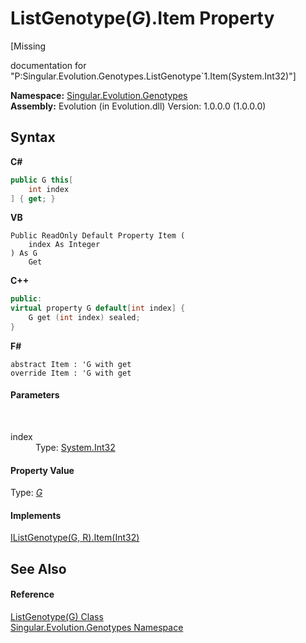 # ListGenotype(*G*).Item Property 
 

\[Missing <summary> documentation for "P:Singular.Evolution.Genotypes.ListGenotype`1.Item(System.Int32)"\]

**Namespace:**&nbsp;<a href="f5565bcd-33e1-1ad1-5722-ea870be7f90d">Singular.Evolution.Genotypes</a><br />**Assembly:**&nbsp;Evolution (in Evolution.dll) Version: 1.0.0.0 (1.0.0.0)

## Syntax

**C#**<br />
``` C#
public G this[
	int index
] { get; }
```

**VB**<br />
``` VB
Public ReadOnly Default Property Item ( 
	index As Integer
) As G
	Get
```

**C++**<br />
``` C++
public:
virtual property G default[int index] {
	G get (int index) sealed;
}
```

**F#**<br />
``` F#
abstract Item : 'G with get
override Item : 'G with get
```


#### Parameters
&nbsp;<dl><dt>index</dt><dd>Type: <a href="http://msdn2.microsoft.com/en-us/library/td2s409d" target="_blank">System.Int32</a><br /></dd></dl>

#### Property Value
Type: <a href="1152d6d3-c8d2-b914-2ab9-aba800be4156">*G*</a>

#### Implements
<a href="1eb45478-5ca3-ecfe-1160-ed8e590b119e">IListGenotype(G, R).Item(Int32)</a><br />

## See Also


#### Reference
<a href="1152d6d3-c8d2-b914-2ab9-aba800be4156">ListGenotype(G) Class</a><br /><a href="f5565bcd-33e1-1ad1-5722-ea870be7f90d">Singular.Evolution.Genotypes Namespace</a><br />